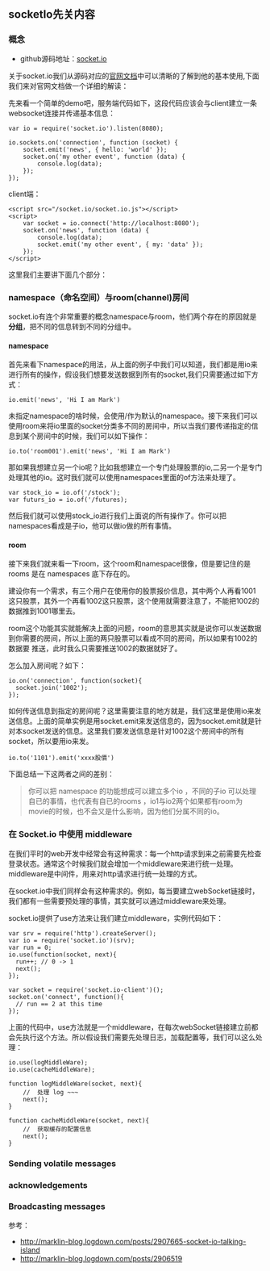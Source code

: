## socketIo先关内容
### 概念
* github源码地址：[socket.io](https://github.com/socketio/socket.io)

关于socket.io我们从源码对应的[官网文档](https://socket.io/docs/)中可以清晰的了解到他的基本使用,下面我们来对官网文档做一个详细的解读：

先来看一个简单的demo吧，服务端代码如下，这段代码应该会与client建立一条websocket连接并传递基本信息：
```
var io = require('socket.io').listen(8080);

io.sockets.on('connection', function (socket) {
    socket.emit('news', { hello: 'world' });
    socket.on('my other event', function (data) {
        console.log(data);
    });
});
```
client端：
```
<script src="/socket.io/socket.io.js"></script>
<script>
    var socket = io.connect('http://localhost:8080');
    socket.on('news', function (data) {
        console.log(data);
        socket.emit('my other event', { my: 'data' });
    });
</script>
```
这里我们主要讲下面几个部分：
### namespace（命名空间）与room(channel)房间
socket.io有连个非常重要的概念namespace与room，他们两个存在的原因就是**分组**，把不同的信息转到不同的分组中。
#### namespace
首先来看下namespace的用法，从上面的例子中我们可以知道，我们都是用io来进行所有的操作，假设我们想要发送数据到所有的socket,我们只需要通过如下方式：
```
io.emit('news', 'Hi I am Mark')
```
未指定namespace的啥时候，会使用/作为默认的namespace。接下来我们可以使用room来将io里面的socket分类多不同的房间中，所以当我们要传递指定的信息到某个房间中的时候，我们可以如下操作：
```
io.to('room001').emit('news', 'Hi I am Mark')
```
那如果我想建立另一个io呢？比如我想建立一个专门处理股票的io,二另一个是专门处理其他的io。这时我们就可以使用namespaces里面的of方法来处理了。
```
var stock_io = io.of('/stock');
var futurs_io = io.of('/futures);
```
然后我们就可以使用stock_io进行我们上面说的所有操作了。你可以把namespaces看成是子io，他可以做io做的所有事情。
#### room
接下来我们就来看一下room，这个room和namespace很像，但是要记住的是rooms 是在 namespaces 底下存在的。

建设你有一个需求，有三个用户在使用你的股票报价信息，其中两个人再看1001这只股票，其外一个再看1002这只股票，这个使用就需要注意了，不能把1002的数据推到1001哪里去。

room这个功能其实就能解决上面的问题，room的意思其实就是说你可以发送数据到你需要的房间，所以上面的两只股票可以看成不同的房间，所以如果有1002的数据要
推送，此时我么只需要推送1002的数据就好了。

怎么加入房间呢？如下：
```
io.on('connection', function(socket){
  socket.join('1002');
});
```
如何传送信息到指定的房间呢？这里需要注意的地方就是，我们这里是使用io来发送信息。上面的简单实例是用socket.emit来发送信息的，因为socket.emit就是针对本socket发送的信息。这里我们要发送信息是针对1002这个房间中的所有socket，所以要用io来发。
```
io.to('1101').emit('xxxx股價')
```
下面总结一下这两者之间的差别：
> 你可以把 namespace 的功能想成可以建立多个io ，不同的子io 可以处理自已的事情，也代表有自已的rooms ，io1与io2两个如果都有room为movie的时候，也不会又是什么影响，因为他们分属不同的io。
### 在 Socket.io 中使用 middleware
在我们平时的web开发中经常会有这种需求：每一个http请求到来之前需要先检查登录状态。通常这个时候我们就会增加一个middleware来进行统一处理。middleware是中间件，用来对http请求进行统一处理的方式。

在socket.io中我们同样会有这种需求的。例如，每当要建立webSocket链接时，我们都有一些需要预处理的事情，其实就可以通过middleware来处理。

socket.io提供了use方法来让我们建立middleware，实例代码如下：
```
var srv = require('http').createServer();
var io = require('socket.io')(srv);
var run = 0;
io.use(function(socket, next){
  run++; // 0 -> 1
  next();
});

var socket = require('socket.io-client')();
socket.on('connect', function(){
  // run == 2 at this time
});
```
上面的代码中，use方法就是一个middleware，在每次webSocket链接建立前都会先执行这个方法。所以假设我们需要先处理日志，加载配置等，我们可以这么处理：
```
io.use(logMiddleWare);
io.use(cacheMiddleWare);

function logMiddleWare(socket, next){
    //  处理 log ~~~
    next();
}

function cacheMiddleWare(socket, next){
    //  获取缓存的配置信息
    next();
}
```
### Sending volatile messages
### acknowledgements
### Broadcasting messages


参考：
* http://marklin-blog.logdown.com/posts/2907665-socket-io-talking-island
* http://marklin-blog.logdown.com/posts/2906519
